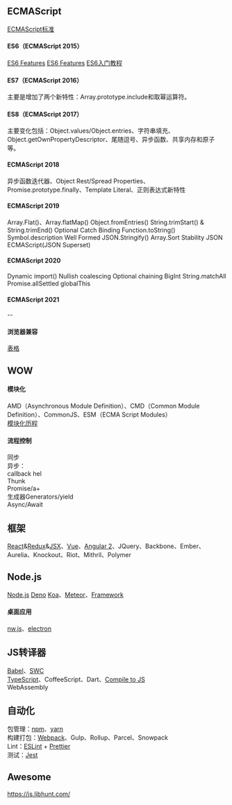 ## ECMAScript
[ECMAScript标准](https://tc39.github.io/ecma262/)   

#### ES6（ECMAScript 2015）
[ES6 Features](https://github.com/lukehoban/es6features) 
[ES6 Features](https://github.com/rse/es6-features) 
[ES6入门教程](http://es6.ruanyifeng.com/) 

#### ES7（ECMAScript 2016）
主要是增加了两个新特性：Array.prototype.include和取幂运算符。

#### ES8（ECMAScript 2017）
主要变化包括：Object.values/Object.entries、字符串填充、Object.getOwnPropertyDescriptor、尾随逗号、异步函数、共享内存和原子等。

#### ECMAScript 2018
异步函数迭代器、Object Rest/Spread Properties、Promise.prototype.finally、Template Literal、正则表达式新特性

#### ECMAScript 2019
Array.Flat()、Array.flatMap()
Object.fromEntries()
String.trimStart() & String.trimEnd()
Optional Catch Binding
Function.toString()
Symbol.description
Well Formed JSON.Stringify()
Array.Sort Stability
JSON ECMAScript(JSON Superset)

#### ECMAScript 2020
Dynamic import()
Nullish coalescing
Optional chaining
BigInt
String.matchAll
Promise.allSettled
globalThis

#### ECMAScript 2021
--

#### 浏览器兼容
[表格](http://kangax.github.io/compat-table/)   

## WOW
#### 模块化
AMD（Asynchronous Module Definition）、CMD（Common Module Definition）、CommonJS、ESM（ECMA Script Modules）   
[模块化历程](http://www.cnblogs.com/lvdabao/p/js-modules-develop.html) 

#### 流程控制  
   同步   
   异步：   
      callback hel   
      Thunk   
      Promise/a+   
      生成器Generators/yield   
      Async/Await   

## 框架
[React](https://reactjs.org/)&[Redux](https://redux.js.org)&[JSX](https://facebook.github.io/jsx/)、[Vue](https://cn.vuejs.org/)、[Angular 2](https://angular.io/)、JQuery、Backbone、Ember、Aurelia、Knockout、Riot、Mithril、Polymer   

## Node.js
[Node.js](https://nodejs.org/) 
[Deno](https://deno.land/) 
[Koa](https://koajs.com/)、[Meteor](https://www.meteor.com/)、[Framework](http://nodeframework.com/) 

#### 桌面应用
[nw.js](https://nwjs.io/)、[electron](https://electronjs.org/)   

## JS转译器
[Babel](https://babeljs.io/)、[SWC](https://github.com/swc-project/swc)   
[TypeScript](http://www.typescriptlang.org/)、CoffeeScript、Dart、[Compile to JS](https://github.com/jashkenas/coffeescript/wiki/List-of-languages-that-compile-to-JS)   
WebAssembly   

## 自动化
包管理：[npm](https://www.npmjs.com/)、[yarn](https://www.yarnpkg.com/)   
构建打包：[Webpack](https://webpack.js.org/)、Gulp、Rollup、Parcel、Snowpack   
Lint：[ESLint](https://eslint.org/) + [Prettier](https://prettier.io/)   
测试：[Jest](https://jestjs.io/)   

## Awesome
https://js.libhunt.com/   
